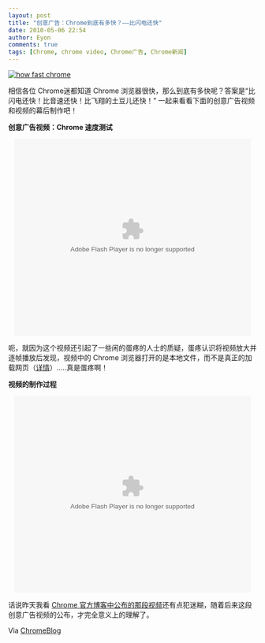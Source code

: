 ```yaml
---
layout: post
title: "创意广告：Chrome到底有多快？——比闪电还快"
date: 2010-05-06 22:54
author: Eyon
comments: true
tags: [Chrome, chrome video, Chrome广告, Chrome新闻]
---
```

<a href="http://img.chromi.org/2010/05/how-fast-chrome.png">![](http://img.chromi.org/2010/05/how-fast-chrome-550x308.png "how fast chrome")</a>

相信各位 Chrome迷都知道 Chrome 浏览器很快，那么到底有多快呢？答案是“比闪电还快！比音速还快！比飞翔的土豆儿还快！” 一起来看看下面的创意广告视频和视频的幕后制作吧！<!--more-->

**创意广告视频：Chrome 速度测试**

<p style="text-align: center;"><embed src="http://player.youku.com/player.php/sid/XMTcwOTI1NzQ4/v.swf" quality="high" width="480" height="400" align="middle" allowScriptAccess="sameDomain" type="application/x-shockwave-flash"></embed>


呃，就因为这个视频还引起了一些闲的蛋疼的人士的质疑，蛋疼认识将视频放大并逐帧播放后发现，视频中的 Chrome 浏览器打开的是本地文件，而不是真正的加载网页（[详情](http://www.cnbeta.com/articles/110382.htm)）.....真是蛋疼啊！

**视频的制作过程**

<p style="text-align: center;"><embed src="http://player.youku.com/player.php/sid/XMTcwNTM5MzE2/v.swf" quality="high" width="480" height="400" align="middle" allowScriptAccess="sameDomain" type="application/x-shockwave-flash"></embed>


话说昨天我看 [Chrome 官方博客中公布的那段视频](http://www.chromi.org/archives/4546)还有点犯迷糊，随着后来这段创意广告视频的公布，才完全意义上的理解了。

Via [ChromeBlog](http://chrome.blogspot.com/2010/05/potato-gun-lightning-and-sonic-magic.html)
